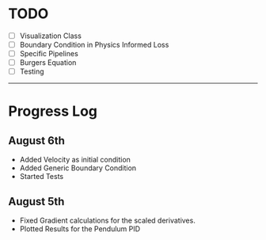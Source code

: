 # TODO
- [ ] Visualization Class
- [ ] Boundary Condition in Physics Informed Loss
- [ ] Specific Pipelines
- [ ] Burgers Equation
- [ ] Testing
---
# Progress Log
## August 6th
- Added Velocity as initial condition
- Added Generic Boundary Condition
- Started Tests
## August 5th
- Fixed Gradient calculations for the scaled derivatives.
- Plotted Results for the Pendulum PID

